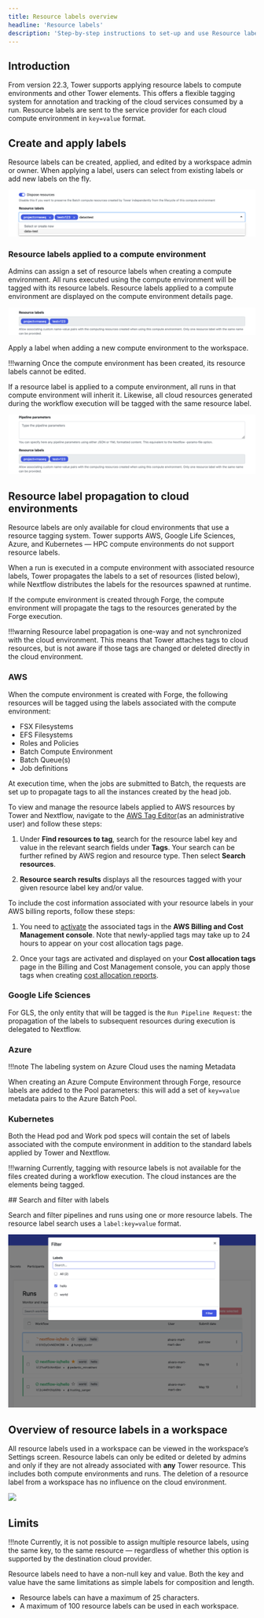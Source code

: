 ```yaml
---
title: Resource labels overview
headline: 'Resource labels'
description: 'Step-by-step instructions to set-up and use Resource labels in Tower.'
---
```


## Introduction

From version 22.3, Tower supports applying resource labels to compute environments and other Tower elements. This offers a flexible tagging system for annotation and tracking of the cloud services consumed by a run. 
Resource labels are sent to the service provider for each cloud compute environment in `key=value` format. 

## Create and apply labels

Resource labels can be created, applied, and edited by a workspace admin or owner. When applying a label, users can select from existing labels or add new labels on the fly. 

![](_images/ce-resource-labels.png)

### Resource labels applied to a compute environment

Admins can assign a set of resource labels when creating a compute environment.
All runs executed using the compute environment will be tagged with its resource labels.
Resource labels applied to a compute environment are displayed on the compute environment details page.

![](_images/launch-resource-labels.png)

Apply a label when adding a new compute environment to the workspace.

!!!warning
    Once the compute environment has been created, its resource labels cannot be edited.

If a resource label is applied to a compute environment, all runs in that compute environment will inherit it. Likewise, all cloud resources generated during the workflow execution will be tagged with the same resource label.

![](_images/workflow-resource-labels.png)

## Resource label propagation to cloud environments
Resource labels are only available for cloud environments that use a resource tagging system. 
Tower supports AWS, Google Life Sciences, Azure, and Kubernetes — HPC compute environments do not support resource labels. 

When a run is executed in a compute environment with associated resource labels, Tower propagates the labels to a set of resources (listed below), while Nextflow distributes the labels for the resources spawned at runtime.

If the compute environment is created through Forge, the compute environment will propagate the tags to the resources generated by the Forge execution.

!!!warning
    Resource label propagation is one-way and not synchronized with the cloud environment. This means that Tower attaches tags to cloud resources, but is not aware if those tags are changed or deleted directly in the cloud environment.

### AWS

When the compute environment is created with Forge, the following resources will be tagged using the labels associated with the compute environment:

- FSX Filesystems
- EFS Filesystems
- Roles and Policies
- Batch Compute Environment
- Batch Queue(s)
- Job definitions

At execution time, when the jobs are submitted to Batch, the requests are set up to propagate tags to all the instances created by the head job.

To view and manage the resource labels applied to AWS resources by Tower and Nextflow, navigate to the [AWS Tag Editor](https://docs.aws.amazon.com/tag-editor/latest/userguide/find-resources-to-tag.html)(as an administrative user) and follow these steps: 

1. Under **Find resources to tag**, search for the resource label key and value in the relevant search fields under **Tags**. Your search can be further refined by AWS region and resource type. Then select **Search resources**. 

2. **Resource search results** displays all the resources tagged with your given resource label key and/or value.  

To include the cost information associated with your resource labels in your AWS billing reports, follow these steps:

1. You need to [activate](https://docs.aws.amazon.com/awsaccountbilling/latest/aboutv2/activating-tags.html) the associated tags in the **AWS Billing and Cost Management console**. Note that newly-applied tags may take up to 24 hours to appear on your cost allocation tags page. 

2. Once your tags are activated and displayed on your **Cost allocation tags** page in the Billing and Cost Management console, you can apply those tags when creating [cost allocation reports](https://docs.aws.amazon.com/awsaccountbilling/latest/aboutv2/configurecostallocreport.html#allocation-viewing). 

### Google Life Sciences

For GLS, the only entity that will be tagged is the `Run Pipeline Request`: the propagation of the labels to subsequent resources during execution is delegated to Nextflow.

### Azure

!!!note
    The labeling system on Azure Cloud uses the naming Metadata

When creating an Azure Compute Environment through Forge, resource labels are added to the Pool parameters: this will add a set of `key=value` metadata pairs to the Azure Batch Pool.

### Kubernetes

Both the Head pod and Work pod specs will contain the set of labels associated with the compute environment in addition to the standard labels applied by Tower and Nextflow.

!!!warning
    Currently, tagging with resource labels is not available for the files created during a workflow execution. The cloud instances are the elements being tagged.


## Search and filter with labels

Search and filter pipelines and runs using one or more resource labels. The resource label search uses a `label:key=value` format. 

![](_images/filter_labels.png)

## Overview of resource labels in a workspace

All resource labels used in a workspace can be viewed in the workspace’s Settings screen. 
Resource labels can only be edited or deleted by admins and only if they are not already associated with **any** Tower resource.
This includes both compute environments and runs.
The deletion of a resource label from a workspace has no influence on the cloud environment. 

![](_images/label_management.png)

## Limits

!!!note
    Currently, it is not possible to assign multiple resource labels, using the same key, to the same resource — regardless of whether this option is supported by the destination cloud provider.

Resource labels need to have a non-null key and value. Both the key and value have the same limitations as simple labels for composition and length.

- Resource labels can have a maximum of 25 characters.
- A maximum of 100 resource labels can be used in each workspace.  
